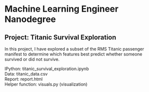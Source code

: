# Machine Learning Engineer Nanodegree
## Project: Titanic Survival Exploration

In this project, I have explored a subset of the RMS Titanic passenger manifest to determine which features best predict whether someone survived or did not survive.  

IPython: titanic_survival_exploration.ipynb  
Data: titanic_data.csv  
Report: report.html  
Helper function: visuals.py (visualization)